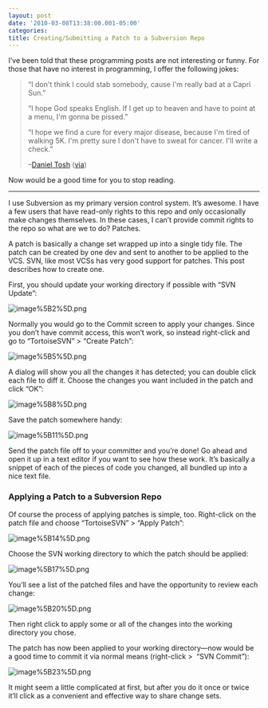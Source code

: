 ```yaml
---
layout: post
date: '2010-03-08T13:38:00.001-05:00'
categories:
title: Creating/Submitting a Patch to a Subversion Repo
---
```



I’ve been told that these programming posts are not interesting or funny. For those that have no interest in programming, I offer the following jokes:
<blockquote> 

“I don't think I could stab somebody, cause I'm really bad at a Capri Sun.”  

“I hope God speaks English. If I get up to heaven and have to point at a menu, I'm gonna be pissed.”  

“I hope we find a cure for every major disease, because I'm tired of walking 5K. I'm pretty sure I don't have to sweat for cancer. I'll write a check.”   

–[Daniel Tosh](http://www.danieltosh.com/) ([via](http://en.wikiquote.org/wiki/Daniel_Tosh))
</blockquote>

Now would be a good time for you to stop reading.  <hr />

I use Subversion as my primary version control system. It’s awesome. I have a few users that have read-only rights to this repo and only occasionally make changes themselves. In these cases, I can’t provide commit rights to the repo so what are we to do? Patches.

A patch is basically a change set wrapped up into a single tidy file. The patch can be created by one dev and sent to another to be applied to the VCS. SVN, like most VCSs has very good support for patches. This post describes how to create one.

First, you should update your working directory if possible with “SVN Update”:

![image%5B2%5D.png](/assets/2010/image%5B2%5D.png) 

Normally you would go to the Commit screen to apply your changes. Since you don’t have commit access, this won’t work, so instead right-click and go to “TortoiseSVN” > “Create Patch”:

![image%5B5%5D.png](/assets/2010/image%5B5%5D.png) 

A dialog will show you all the changes it has detected; you can double click each file to diff it. Choose the changes you want included in the patch and click “OK”:

![image%5B8%5D.png](/assets/2010/image%5B8%5D.png) 

Save the patch somewhere handy:

![image%5B11%5D.png](/assets/2010/image%5B11%5D.png) 

Send the patch file off to your committer and you’re done! Go ahead and open it up in a text editor if you want to see how these work. It’s basically a snippet of each of the pieces of code you changed, all bundled up into a nice text file.  <h3>Applying a Patch to a Subversion Repo</h3>

Of course the process of applying patches is simple, too. Right-click on the patch file and choose “TortoiseSVN” > “Apply Patch”:

![image%5B14%5D.png](/assets/2010/image%5B14%5D.png) 

Choose the SVN working directory to which the patch should be applied:

![image%5B17%5D.png](/assets/2010/image%5B17%5D.png) 







You’ll see a list of the patched files and have the opportunity to review each change:

![image%5B20%5D.png](/assets/2010/image%5B20%5D.png) 

Then right click to apply some or all of the changes into the working directory you chose.

The patch has now been applied to your working directory—now would be a good time to commit it via normal means (right-click >&#160; “SVN Commit”):

![image%5B23%5D.png](/assets/2010/image%5B23%5D.png) 

It might seem a little complicated at first, but after you do it once or twice it’ll click as a convenient and effective way to share change sets.